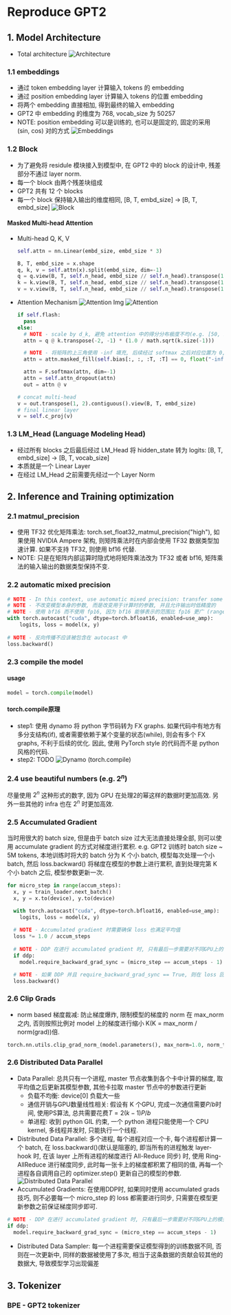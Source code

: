 # Reproduce GPT2

## 1. Model Architecture
- Total architecture
![Architecture](assets/architecture.png)
### 1.1 embeddings
- 通过 token embedding layer 计算输入 tokens 的 embedding 
- 通过 position embedding layer 计算输入 tokens 的位置 embedding
- 将两个 embedding 直接相加, 得到最终的输入 embedding
- GPT2 中 embedding 的维度为 768, vocab_size 为 50257
- NOTE: position embedding 可以是训练的, 也可以是固定的, 固定的采用 (sin, cos) 对的方式
![Embeddings](assets/embd.png)

### 1.2 Block
- 为了避免将 residule 模块接入到模型中, 在 GPT2 中的 block 的设计中, 残差部分不通过 layer norm.
- 每一个 block 由两个残差块组成 
- GPT2 共有 12 个 blocks
- 每一个 block 保持输入输出的维度相同, [B, T, embd_size] -> [B, T, embd_size]
![Block](assets/block.png)

#### Masked Multi-head Attention
- Multi-head Q, K, V
  ```python
  self.attn = nn.Linear(embd_size, embd_size * 3)

  B, T, embd_size = x.shape
  q, k, v = self.attn(x).split(embd_size, dim=-1)
  q = q.view(B, T, self.n_head, embd_size // self.n_head).transpose(1, 2)
  k = k.view(B, T, self.n_head, embd_size // self.n_head).transpose(1, 2)
  v = v.view(B, T, self.n_head, embd_size // self.n_head).transpose(1, 2)
  ```
- Attention Mechanism
  ![Attention Img](assets/attention_img.png)
  ![Attention](assets/attention_core.png)
  ```python
  if self.flash:
    pass
  else:
    # NOTE - scale by d_k, 避免 attention 中的得分分布极度不均(e.g. [50, 1, 2, 0.5]), 导致经过 softmax 之后得到的梯度非常小
    attn = q @ k.transpose(-2, -1) * (1.0 / math.sqrt(k.size(-1)))  

    # NOTE - 将矩阵的上三角使用 -inf 填充, 后续经过 softmax 之后对应位置为 0, 即 attention score 为 0
    attn = attn.masked_fill(self.bias[:, :, :T, :T] == 0, float("-inf"))

    attn = F.softmax(attn, dim=-1)
    attn = self.attn_dropout(attn)
    out = attn @ v

  # concat multi-head
  v = out.transpose(1, 2).contiguous().view(B, T, embd_size)   
  # final linear layer
  v = self.c_proj(v)
  ```

### 1.3 LM_Head (Language Modeling Head)
- 经过所有 blocks 之后最后经过 LM_Head 将 hidden_state 转为 logits: [B, T, embd_size] -> [B, T, vocab_size]
- 本质就是一个 Linear Layer
- 在经过 LM_Head 之前需要先经过一个 Layer Norm


## 2. Inference and Training optimization
### 2.1 matmul_precision
- 使用 TF32 优化矩阵乘法: torch.set_float32_matmul_precision("high"), 如果使用 NVIDIA Ampere 架构, 则矩阵乘法时在内部会使用 TF32 数据类型加速计算. 如果不支持 TF32, 则使用 bf16 代替.
- NOTE: 只是在矩阵内部运算时隐式地将矩阵乘法改为 TF32 或者 bf16, 矩阵乘法的输入输出的数据类型保持不变.

### 2.2 automatic mixed precision
```python
# NOTE - In this context, use automatic mixed precision: transfer some tensor to bf16, which is faster than fp32
# NOTE - 不改变模型本身的参数, 而是改变用于计算时的参数, 并且允许输出时低精度的
# NOTE - 使用 bf16 而不使用 fp16, 因为 bf16 能够表示的范围比 fp16 更广 (range 由指数位决定, bf16的 range 几乎与 float32 的一致), 不容易产生下溢问题 (下溢: 当小于小数所能表示的最小数字时, 会变为0)
with torch.autocast("cuda", dtype=torch.bfloat16, enabled=use_amp): 
    logits, loss = model(x, y)
  
# NOTE - 反向传播不应该被包含在 autocast 中
loss.backward()
```
### 2.3 compile the model
#### usage
```python
model = torch.compile(model)
```

#### torch.compile原理
- step1: 使用 dynamo 将 python 字节码转为 FX graphs. 如果代码中有地方有多分支结构(if), 或者需要依赖于某个变量的状态(while), 则会有多个 FX graphs, 不利于后续的优化. 因此, 使用 PyTorch style 的代码而不是 python 风格的代码.
- step2: TODO 
![Dynamo (torch.compile)](assets/dynamo.png)

### 2.4 use beautiful numbers (e.g. $2^n$)
尽量使用 $2^n$ 这种形式的数字, 因为 GPU 在处理2的幂这样的数据时更加高效. 另外一些其他的 infra 也在 $2^n$ 时更加高效.

### 2.5 Accumulated Gradient
当时用很大的 batch size, 但是由于 batch size 过大无法直接处理全部, 则可以使用 accumulate gradient 的方式对梯度进行累积.
e.g. GPT2 训练时 batch size ~ 5M tokens, 本地训练时将大的 batch 分为 K 个小 batch, 模型每次处理一个小 batch, 然后 loss.backward() 将梯度在模型的参数上进行累积, 直到处理完第 K 个小 batch 之后, 模型参数更新一次.
```python
for micro_step in range(accum_steps):
  x, y = train_loader.next_batch()
  x, y = x.to(device), y.to(device)

  with torch.autocast("cuda", dtype=torch.bfloat16, enabled=use_amp):
    logits, loss = model(x, y)
  
  # NOTE - Accumulated gradient 时需要确保 loss 也满足平均值
  loss *= 1.0 / accum_steps
  
  # NOTE - DDP 在进行 accumulated gradient 时, 只有最后一步需要对不同GPU上的模型的梯度进行同步, 否则每个 micro_step 都进行同步浪费时间, 没有必要
  if ddp: 
    model.require_backward_grad_sync = (micro_step == accum_steps - 1)

  # NOTE - 如果 DDP 并且 require_backward_grad_sync == True, 则在 loss 回传时, 每一个卡上模型的梯度会通过 Ring-AllReduce 进行同步
  loss.backward()
```

### 2.6 Clip Grads
- norm based 梯度裁减: 防止梯度爆炸, 限制模型的梯度的 norm 在 max_norm 之内, 否则按照比例对 model 上的梯度进行缩小 K(K = max_norm / norm(grad))倍.
```python
torch.nn.utils.clip_grad_norm_(model.parameters(), max_norm=1.0, norm_type=norm_type)
```

### 2.6 Distributed Data Parallel
- Data Parallel: 总共只有一个进程, master 节点收集到各个卡中计算的梯度, 取平均值之后更新其模型参数, 其他卡拉取 master 节点中的参数进行更新
    - 负载不均衡: device[0] 负载大一些
    - 通信开销与GPU数量线性相关: 假设有 K 个GPU, 完成一次通信需要$P/b$时间, 使用PS算法, 总共需要花费$T = 2(k-1)P/b$
    - 单进程: 收到 python GIL 约束, 一个 python 进程只能使用一个 CPU kernel, 多线程并发时, 只能执行一个线程.
- Distributed Data Parallel: 多个进程, 每个进程对应一个卡, 每个进程都计算一个 batch, 在 loss.backward()(默认是阻塞的, 即当所有的进程触发 layer-hook 时, 在该 layer 上所有进程的梯度进行 All-Reduce 同步) 时, 使用 Ring-AllReduce 进行梯度同步, 此时每一张卡上的梯度都积累了相同的值, 再每一个进程各自调用自己的 optimizer.step() 更新自己的模型的参数.
![Distributed Data Parallel](assets/ddp.png)
- Accumulated Gradients: 在使用DDP时, 如果同时使用 accumulated grads 技巧, 则不必要每一个 micro_step 的 loss 都需要进行同步, 只需要在模型更新参数之前保证梯度同步即可.
```python
# NOTE - DDP 在进行 accumulated gradient 时, 只有最后一步需要对不同GPU上的模型的梯度进行同步, 否则每个 micro_step 都进行同步浪费时间, 没有必要
if ddp: 
  model.require_backward_grad_sync = (micro_step == accum_steps - 1)
```

- Distributed Data Sampler: 每一个进程需要保证模型得到的训练数据不同, 否则在一次更新中, 同样的数据被使用了多次, 相当于这条数据的贡献会较其他的数据大, 导致模型学习出现偏差 

## 3. Tokenizer
### BPE - GPT2 tokenizer